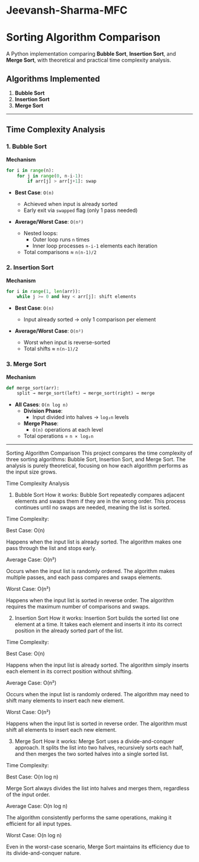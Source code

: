 # Jeevansh-Sharma-MFC
# Sorting Algorithm Comparison

A Python implementation comparing **Bubble Sort**, **Insertion Sort**, and **Merge Sort**, with theoretical and practical time complexity analysis.

## Algorithms Implemented
1. **Bubble Sort**  
2. **Insertion Sort**  
3. **Merge Sort**  

---

## Time Complexity Analysis

### 1. Bubble Sort
**Mechanism**  
```python
for i in range(n):
    for j in range(0, n-i-1):
        if arr[j] > arr[j+1]: swap
```
- **Best Case**: `O(n)`  
  - Achieved when input is already sorted  
  - Early exit via `swapped` flag (only 1 pass needed)  

- **Average/Worst Case**: `O(n²)`  
  - Nested loops:  
    - Outer loop runs `n` times  
    - Inner loop processes `n-i-1` elements each iteration  
  - Total comparisons ≈ <code>n(n-1)/2</code>  

### 2. Insertion Sort
**Mechanism**  
```python
for i in range(1, len(arr)):
    while j >= 0 and key < arr[j]: shift elements
```
- **Best Case**: `O(n)`  
  - Input already sorted → only 1 comparison per element  

- **Average/Worst Case**: `O(n²)`  
  - Worst when input is reverse-sorted  
  - Total shifts ≈ <code>n(n-1)/2</code>  

### 3. Merge Sort
**Mechanism**  
```python
def merge_sort(arr):
    split → merge_sort(left) → merge_sort(right) → merge
```
- **All Cases**: `O(n log n)`  
  - **Division Phase**:  
    - Input divided into halves → `log₂n` levels  
  - **Merge Phase**:  
    - `O(n)` operations at each level  
  - Total operations = <code>n × log₂n</code>  

---

Sorting Algorithm Comparison
This project compares the time complexity of three sorting algorithms: Bubble Sort, Insertion Sort, and Merge Sort. The analysis is purely theoretical, focusing on how each algorithm performs as the input size grows.

Time Complexity Analysis
1. Bubble Sort
How it works:
Bubble Sort repeatedly compares adjacent elements and swaps them if they are in the wrong order. This process continues until no swaps are needed, meaning the list is sorted.

Time Complexity:

Best Case: O(n)

Happens when the input list is already sorted. The algorithm makes one pass through the list and stops early.

Average Case: O(n²)

Occurs when the input list is randomly ordered. The algorithm makes multiple passes, and each pass compares and swaps elements.

Worst Case: O(n²)

Happens when the input list is sorted in reverse order. The algorithm requires the maximum number of comparisons and swaps.

2. Insertion Sort
How it works:
Insertion Sort builds the sorted list one element at a time. It takes each element and inserts it into its correct position in the already sorted part of the list.

Time Complexity:

Best Case: O(n)

Happens when the input list is already sorted. The algorithm simply inserts each element in its correct position without shifting.

Average Case: O(n²)

Occurs when the input list is randomly ordered. The algorithm may need to shift many elements to insert each new element.

Worst Case: O(n²)

Happens when the input list is sorted in reverse order. The algorithm must shift all elements to insert each new element.

3. Merge Sort
How it works:
Merge Sort uses a divide-and-conquer approach. It splits the list into two halves, recursively sorts each half, and then merges the two sorted halves into a single sorted list.

Time Complexity:

Best Case: O(n log n)

Merge Sort always divides the list into halves and merges them, regardless of the input order.

Average Case: O(n log n)

The algorithm consistently performs the same operations, making it efficient for all input types.

Worst Case: O(n log n)

Even in the worst-case scenario, Merge Sort maintains its efficiency due to its divide-and-conquer nature.


